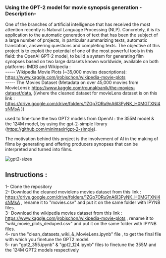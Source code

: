 ### Using the GPT-2 model for movie synopsis generation -Description- 

One of the branches of artificial intelligence that has received the most attention recently is Natural Language Processing (NLP). Concretely, it is its application to the automatic generation of text that has been the subject of a large number of projects, in particular summarizing texts, automatic translation, answering questions and completing texts.
The objective of this project is to exploit the potential of one of the most powerful tools in this field: the OpenAI GPT-2 model, to build a system for generating film synopses based on two large datasets known worldwide, available on both platforms: IMDB and Wikipedia :
<br/> ----- Wikipedia Movie Plots (~35,000 movies descriptions): https://www.kaggle.com/jrobischon/wikipedia-movie-plots 
<br/> ----- The Movies Dataset (Metadata on over 45,000 movies from MovieLens): https://www.kaggle.com/rounakbanik/the-movies-dataset/data, ((where the cleaned dataset for movieLens dataset is on this link : https://drive.google.com/drive/folders/1ZGp7ORu9nA6l3PyNK_H0MGTXNl4sNMsA ))<br/>

used to fine-tune the two GPT2 models from OpenAI : the 355M model & the 124M model, by using the gpt-2-simple library (https://github.com/minimaxir/gpt-2-simple).

The motivation behind this project is the involvement of AI in the making of films by generating and offering producers synopses that can be interpreted and turned into films.

![gpt2-sizes](https://github.com/Zakia-M/Using-the-GPT-2-model-for-movie-synopsis-generation/assets/76746908/405e5f39-796e-4f25-b758-a98d23fa11e1)




## Instructions :
1- Clone the repository
<br /> 2- Download the cleaned movielens movies dataset from this link : https://drive.google.com/drive/folders/1ZGp7ORu9nA6l3PyNK_H0MGTXNl4sNMsA , rename it to "movies.csv" and put it on the same folder with IPYNB files.
<br /> 3- Download the wikipedia movies dataset from this link : https://www.kaggle.com/jrobischon/wikipedia-movie-plots , rename it to "wiki_movie_plots_deduped.csv" and put it on the same folder with IPYNB files.
<br /> 4- run the "clean_datasets_wiki_&_MovieLens.ipynb" file , to get the final file with which you finetune the GPT2 model.
<br /> 5- run "gpt2_355.ipynb" & "gpt2_124.ipynb" files to finetune the 355M and the 124M GPT2 models respectively 
